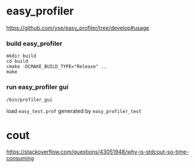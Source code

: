 # easy_profiler

https://github.com/yse/easy_profiler/tree/develop#usage

### build easy_profiler
```shell
mkdir build
cd build
cmake -DCMAKE_BUILD_TYPE="Release" ..
make
```

### run easy_profiler gui
```shell
/bin/profiler_gui
```
load `easy_test.prof` generated by `easy_profiler_test`



# cout
https://stackoverflow.com/questions/43051948/why-is-stdcout-so-time-consuming
